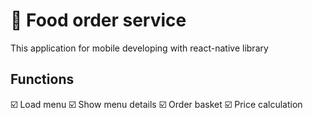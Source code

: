 # 🚀 Food order service
This application for mobile developing with react-native library

## Functions
☑️ Load menu
☑️ Show menu details
☑️ Order basket
☑️ Price calculation
